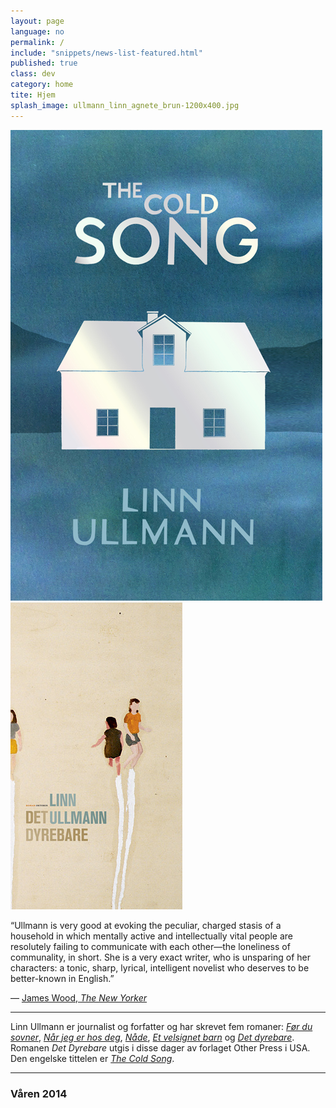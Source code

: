 ```yaml
---
layout: page
language: no
permalink: /
include: "snippets/news-list-featured.html"
published: true
class: dev
category: home
tite: Hjem
splash_image: ullmann_linn_agnete_brun-1200x400.jpg
---
```

[![The Cold Song](/assets/img/cover/the-cold-song-L.jpg)](/en/books/2014/04/01/the-cold-song/)
[![The Cold Song](/assets/img/cover/det-dyrebare-no-hb-M.jpg)](/boker/2011/03/15/det-dyrebare/)

“Ullmann is very good at evoking the peculiar, charged stasis of a household in which mentally active and intellectually vital people are resolutely failing to communicate with each other—the loneliness of communality, in short. She is a very exact writer, who is unsparing of her characters: a tonic, sharp, lyrical, intelligent novelist who deserves to be better-known in English.”

— [James Wood, *The New Yorker*](http://www.newyorker.com/books/page-turner/favorite-books-2014)


---
Linn Ullmann er journalist og forfatter og har skrevet fem romaner: [*Før du sovner*](/boker/1998/04/15/for-du-sovner/), [*Når jeg er hos deg*](/boker/2001/03/31/nar-jeg-er-hos-deg/), [*Nåde*](/boker/2002/12/18/nade/), [*Et velsignet barn*](/boker/2005/08/11/et-velsignet-barn/) og [*Det dyrebare*](/boker/2011/03/15/det-dyrebare/). Romanen *Det Dyrebare* utgis i disse dager av forlaget Other Press i USA. Den engelske tittelen er [*The Cold Song*](/en/books/2014/04/01/the-cold-song/).

---

### Våren 2014